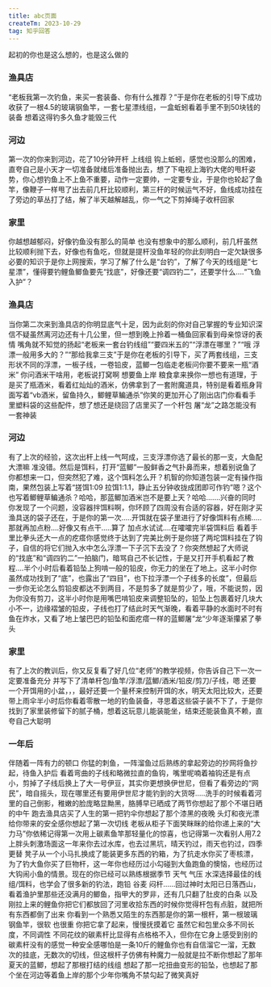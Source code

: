 ```yaml
---
title: abc页面
createTm: 2023-10-29
tag: 知乎回答
---
```

起初的你也是这么想的，也是这么做的
### 渔具店
“老板我第一次钓鱼，来买一套装备、你有什么推荐？”于是你在老板的引导下成功收获了一根4.5的玻璃钢鱼竿，一套七星漂线组，一盒蚯蚓看着手里不到50块钱的装备 想着这得钓多久鱼才能毁三代
### 河边
第一次的你来到河边，花了10分钟开杆 上线组 钩上蚯蚓，感觉也没那么的困难，直夸自己是小天才一切准备就绪后准备抛出去，想了下电视上海钓大佬的甩杆姿势，你心想钓鱼上不上鱼不重要，动作一定要帅，一定要专业，于是你也轮起了鱼竿，像鞭子一样甩了出去前几杆比较顺利，第三杆的时候运气不好，鱼线成功挂在了旁边的草丛打了结，解了半天越解越乱，你一气之下剪掉绳子收杆回家
### 家里
你越想越郁闷，好像钓鱼没有那么的简单 也没有想象中的那么顺利，前几杆虽然比较顺利抛下去，好像也有鱼吃，但就是提杆没鱼年轻的你此刻明白一定欠缺很多必要的知识于是你上网搜索，学习了解了什么是“台钓”，了解了今天的线组是“七星漂”，懂得要钓鲤鱼鲫鱼要先“找底”，好像还要“调四钓二”，还要学什么....“飞鱼入护”？
### 渔具店
当你第二次来到渔具店的你明显底气十足，因为此刻的你对自己掌握的专业知识深信不疑虽然离河边还有十几公里，但一想到晚上拎着一桶鱼回家看到母亲惊讶的表情 嘴角就不知觉的扬起“老板来一套台钓线组”“要四米五的”“浮漂在哪里？”“哦 浮漂一般用多大的？”“那给我拿三支”于是你在老板的引导下，买了两套线组，三支形状不同的浮漂，一板子线，一卷铅皮，蓝鲫一包临走老板问你要不要来一瓶“酒米” 你问酒米干啥用，老板说打窝啊 想要鱼上岸 粮食拿来换你一想也有道理，于是买了瓶酒米，看着红灿灿的酒米，仿佛拿到了一套附魔道具，特别是看着瓶身背面写着“vb酒米，留鱼持久，鲫鲤草鳊通杀”你笑的更加开心了刚出店门你看看手里塑料袋的这些配件，想了想还是绕回了店里买了一个杆包 屠“龙”之路怎能没有一套神装
### 河边
有了上次的经验，这次出杆上线一气呵成，三支浮漂你选了最长的那一支，大鱼配大漂嘛 准没错。然后是饵料，打开“蓝鲫”一股鲜香之气扑鼻而来，想着别说鱼了 你都想来一口，但突然犯了难，这个饵料怎么开？机智的你知道包装一定有操作指南，果然包装上写着“搓饵1:09 拉饵1:1.1，静止五分钟收拢成团即可作钓”嗯？这个也写着鲫鲤草鳊通杀？哈哈，那蓝鲫加酒米岂不是要上天？哈哈.......兴奋的同时你发现了一个问题，没容器拌饵料啊，你环顾了四周没有合适的容器，好在刚才买渔具送的袋子还在，于是你的第一次.....开饵就在袋子里进行了好像饵料有点稀.....那就再加点粉....好像又有点干.....算了 加点水试试....在嚯嚯完半袋饵料后 看着手里比拳头还大一点的疙瘩你感觉终于达到了完美比例于是你搓了两坨饵料挂在了钩子，自信的将它们抛入水中怎么浮漂一下子沉下去没了？你突然想起了大师说的“找底”和“调四钓二”一拍脑门，暗骂自己不长记性，于是又打开手机看起了教程....半个小时后看着铅坠上狗啃一般的铅皮，你无力的坐在了地上。这半小时你虽然成功找到了“底”，也露出了“四目”，也下拉浮漂一个子线多的长度”，但最后一步你无论怎么剪铅皮都达不到两目，不是剪多了就是剪少了，哦，不能说剪，因为你没有剪刀，这半小时你是用嘴巴啃铅皮来调整铅坠的，铅坠上包裹着好几块大小不一，边缘褶皱的铅皮，子线也打了结此时天气渐晚，看着平静的水面时不时有鱼在炸水，又看了地上皱巴巴的铅坠和面疙瘩一样的蓝鲫屠“龙“少年逐渐攥紧了拳头
### 家里
有了上次的教训后，你又反复看了好几位“老师”的教学视频，你告诉自己下一次一定要准备充分 并写下了清单杆包/鱼竿/浮漂/蓝鲫/酒米/铅皮/剪刀/子线，嗯 还要一个开饵用的小盆，，，最好还要一个量杯来控制开饵的水，明天太阳比较大，还要带上雨伞半小时后你看着零散一地的钓鱼装备，寻思着这些袋子装不下了，于是你找到了家里装修留下的腻子桶，想着这玩意儿能装能坐，结束还能装鱼真不赖，直夸自己大聪明
### 一年后
伴随着一阵有力的顿口 你猛的刺鱼，一阵溜鱼过后熟练的拿起旁边的抄网将鱼抄起，待鱼入护后 看着弯曲的子线和略微拉直的鱼钩，嘴里呢喃着袖钩还是有点小，剪掉了子线后换上了大一号伊豆，其实你更想换伊世尼，但看了看旁边的“网民”，暗自摇头，现在哪里还有要用伊世尼才能钓到的大货呀.....洗手的时候看着河里的自己倒影，稚嫩的脸庞略显黝黑，胳膊早已晒成了两节你想起了那个不堪日晒的中午 跑去渔具店买了人生的第一把钓伞你想起了那个漆黑的夜晚 头灯和夜光漂给你带来的安全感你想起了第一次切线 老板从柜子下面笑眯眯的给你递上来的“大力马”你依稀记得第一次用上碳素鱼竿那轻量化的惊喜，也记得第一次看别人用7.2上胖头刺激场面这一年来你去过水库，也去过黑坑，晴天钓过，雨天也钓过，四季更替 凳子从一个小马扎换成了能装更多东西的钓箱，为了抗走水你买了枣核漂，为了钓大鱼你买了巨物杆，这一年你也经历过小勾碰到大鱼跑鱼的懊恼，也经历过大钩闹小鱼的情景。现在的你已经可以熟练根据季节 天气 气压 水深选择最佳的线组/饵料，也学会了很多新的钓法，跑铅 谷麦 闷杆......回过神时太阳已日落西山，看着渔护里那些还没满月的鲫鱼，指甲大的罗非，还有几只翻了肚皮的白条 以及刚拉上来的鲤鱼你把它们都放回了河里收拾东西的时候你觉得杆包有点脏，就把所有东西都倒了出来 你看到一个熟悉又陌生的东西那是你的第一根杆，第一根玻璃钢鱼竿，很软 也很重 你把它拿了起来，慢慢抚摸着它 虽然它和包里众多不同长度，不同调性 不同花纹的碳素杆比显得有点格格不入，但你在它身上感受到别的碳素杆没有的感觉一种安全感哪怕是一条10斤的鲤鱼你也有自信溜它一溜，无数次的挂底，无数次的切线，但这根杆子仿佛有种魔力一般就是拉不断你想起了那年夏天的蓝鲫，想起了那根打结的线组 想起了那一坨扭曲变形的铅坠，也想起了那个坐在河边等着鱼上岸的那个少年你嘴角不禁勾起了微笑真好
